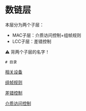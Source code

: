 # 数链层

本层分为两个子层：

- MAC子层：介质访问控制+组帧规则
- LCC子层：差错控制

⚠️ 背两个子层的名字！

    # 目录

[相关设备](%E6%95%B0%E9%93%BE%E5%B1%82%2068a932faf57d4e9bb1058be9ab331121/%E7%9B%B8%E5%85%B3%E8%AE%BE%E5%A4%87%20823710a5823d45dfa6a890d4b3dc6771.md)

[组帧规则](%E6%95%B0%E9%93%BE%E5%B1%82%2068a932faf57d4e9bb1058be9ab331121/%E7%BB%84%E5%B8%A7%E8%A7%84%E5%88%99%2022b5464cf4904833bc8ff6e3b6dc817d.md)

[差错控制](%E6%95%B0%E9%93%BE%E5%B1%82%2068a932faf57d4e9bb1058be9ab331121/%E5%B7%AE%E9%94%99%E6%8E%A7%E5%88%B6%20102bf1941ce44abd9ce770785c92d093.md)

[介质访问控制](%E6%95%B0%E9%93%BE%E5%B1%82%2068a932faf57d4e9bb1058be9ab331121/%E4%BB%8B%E8%B4%A8%E8%AE%BF%E9%97%AE%E6%8E%A7%E5%88%B6%201eda4a3baf0d4185925ed03bb68b24c5.md)